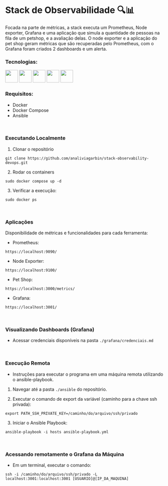 # Stack de Observabilidade 🔍📊

Focada na parte de métricas, a stack executa um Prometheus, Node exporter, Grafana e uma aplicação que simula a quantidade de pessoas na fila de um petshop, e a avaliação delas. O node exporter e a aplicação do pet shop geram métricas que são recuperadas pelo Prometheus, com o Grafana foram criados 2 dashboards e um alerta.

### Tecnologias:
<div  style="display: inline-block" >

 <img src="https://cdn.jsdelivr.net/gh/devicons/devicon/icons/linux/linux-original.svg" width="40" />
 <img src="https://cdn.jsdelivr.net/gh/devicons/devicon/icons/docker/docker-original.svg" width="40">
 <img src="https://cdn.jsdelivr.net/gh/devicons/devicon/icons/prometheus/prometheus-original.svg" width="40" />
 <img src="https://cdn.jsdelivr.net/gh/devicons/devicon/icons/grafana/grafana-original.svg" width="40"  />
 <img src="https://cdn.jsdelivr.net/gh/devicons/devicon/icons/ansible/ansible-original.svg" width="40" />
          
</div>


### Requisitos:
- Docker
- Docker Compose
- Ansible


<br />

### Executando Localmente

1. Clonar o repositório
```
git clone https://github.com/analiviagarbin/stack-observability-devops.git
```

2. Rodar os containers
```
sudo docker compose up -d
```

3. Verificar a execução:
```
sudo docker ps
```

<br />

### Aplicações

Disponibilidade de métricas e funcionalidades para cada ferramenta:

- Prometheus:
```
https://localhost:9090/
```

- Node Exporter:
```
https://localhost:9100/
```

- Pet Shop:
```
https://localhost:3000/metrics/
```

- Grafana:
```
https://localhost:3001/
```

<br />

### Visualizando Dashboards (Grafana)

- Acessar credenciais disponíveis na pasta ```./grafana/credenciais.md```

<br />

### Execução Remota

- Instruções para executar o programa em uma máquina remota utilizando o ansible-playbook.

1. Navegar até a pasta ```./ansible``` do repositório.

2. Executar o comando de export da variável (caminho para a chave ssh privada):

```
export PATH_SSH_PRIVATE_KEY=/caminho/do/arquivo/ssh/privado
```

3. Iniciar o Ansible Playbook:

```
ansible-playbook -i hosts ansible-playbook.yml
```

<br />

### Acessando remotamente o Grafana da Máquina

- Em um terminal, executar o comando:

```
ssh -i /caminho/do/arquivo/ssh/privado -L localhost:3001:localhost:3001 [USUARIO]@[IP_DA_MAQUINA]
```
